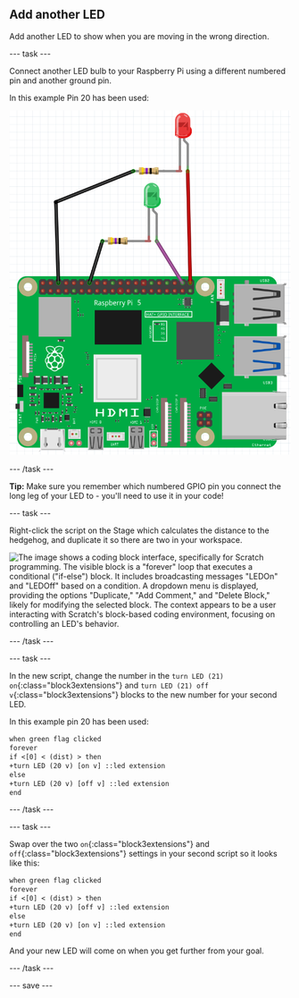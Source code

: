 ## Add another LED

Add another LED to show when you are moving in the wrong direction. 

--- task ---

Connect another LED bulb to your Raspberry Pi using a different numbered pin and another ground pin.

In this example Pin 20 has been used:

![A Raspberry Pi 5 circuit board connected to two LEDs, one red and one green, using resistors and jumper wires. The red LED is connected to a GPIO pin via a resistor with black and red wires, while the green LED is connected similarly with purple and black wires. The layout shows the GPIO pins in use, with the LEDs wired in a basic circuit configuration for demonstration purposes. The board includes visible HDMI, USB, and Ethernet ports, labeled with "Raspberry Pi 5" and "HDMI" text.](images/extra_LED.png)

--- /task ---

**Tip:** Make sure you remember which numbered GPIO pin you connect the long leg of your LED to - you'll need to use it in your code!

--- task ---

Right-click the script on the Stage which calculates the distance to the hedgehog, and duplicate it so there are two in your workspace.

![The image shows a coding block interface, specifically for Scratch programming. The visible block is a "forever" loop that executes a conditional ("if-else") block. It includes broadcasting messages "LEDOn" and "LEDOff" based on a condition. A dropdown menu is displayed, providing the options "Duplicate," "Add Comment," and "Delete Block," likely for modifying the selected block. The context appears to be a user interacting with Scratch's block-based coding environment, focusing on controlling an LED's behavior.](images/duplicate-script.png)

--- /task ---

--- task ---

In the new script, change the number in the `turn LED (21) on`{:class="block3extensions"} and `turn LED (21) off v`{:class="block3extensions"} blocks to the new number for your second LED.

In this example pin 20 has been used:

```blocks3
when green flag clicked
forever
if <[0] < (dist) > then
+turn LED (20 v) [on v] ::led extension
else
+turn LED (20 v) [off v] ::led extension
end
```

--- /task ---

--- task ---

Swap over the two `on`{:class="block3extensions"} and `off`{:class="block3extensions"} settings in your second script so it looks like this:

```blocks3
when green flag clicked
forever
if <[0] < (dist) > then
+turn LED (20 v) [off v] ::led extension
else
+turn LED (20 v) [on v] ::led extension
end
```

And your new LED will come on when you get further from your goal.

--- /task ---


--- save ---
